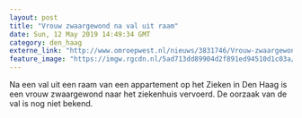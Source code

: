 ```yaml
---
layout: post
title: "Vrouw zwaargewond na val uit raam"
date: Sun, 12 May 2019 14:49:34 GMT
category: den_haag
externe_link: "http://www.omroepwest.nl/nieuws/3831746/Vrouw-zwaargewond-na-val-uit-raam"
feature_image: "https://imgw.rgcdn.nl/5ad713dd89904d2f891ed94510d1c03a/opener/3831747.jpg"
---
```


Na een val uit een raam van een appartement op het Zieken in Den Haag is een vrouw zwaargewond naar het ziekenhuis vervoerd. De oorzaak van de val is nog niet bekend.
